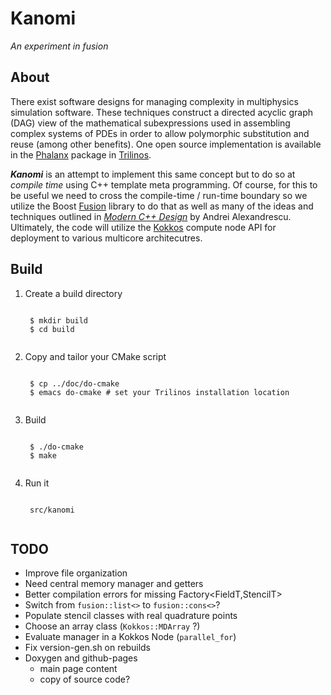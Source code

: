 # Kanomi 
*An experiment in fusion*

## About
There exist software designs for managing complexity in multiphysics 
simulation software. These techniques construct a directed acyclic graph (DAG) view of 
the mathematical subexpressions used in assembling complex systems of PDEs in 
order to allow polymorphic substitution and reuse (among other benefits). One
open source implementation is available in the [Phalanx][] package in 
[Trilinos][].

***Kanomi*** is an attempt to implement this same concept but to do so at 
*compile time* using C++ template meta programming. Of course, for this to be 
useful we need to cross the compile-time / run-time boundary so we utilize the
Boost [Fusion][] library to do that as well as many of the ideas and techniques
outlined in [*Modern C++ Design*][MCPPD] by Andrei Alexandrescu. Ultimately, 
the code will utilize the [Kokkos][] compute node API for deployment to 
various multicore architecutres.

## Build
1. Create a build directory
    <pre><code>
    $ mkdir build
    $ cd build
    </code></pre>
1. Copy and tailor your CMake script
    <pre><code>
    $ cp ../doc/do-cmake
    $ emacs do-cmake # set your Trilinos installation location
    </code></pre>
1. Build
    <pre><code>
    $ ./do-cmake
    $ make
    </code></pre>
1. Run it
    <pre><code>
    src/kanomi
    </code></pre>

## TODO
 - Improve file organization
 - Need central memory manager and getters
 - Better compilation errors for missing Factory<FieldT,StencilT> 
 - Switch from `fusion::list<>` to `fusion::cons<>`?
 - Populate stencil classes with real quadrature points
 - Choose an array class (`Kokkos::MDArray` ?)
 - Evaluate manager in a Kokkos Node (`parallel_for`)
 - Fix version-gen.sh on rebuilds
 - Doxygen and github-pages
   * main page content
   * copy of source code?

[Trilinos]: http://trilinos.sandia.gov/
[Phalanx]: http://trilinos.sandia.gov/packages/phalanx/
[Kokkos]: http://trilinos.sandia.gov/packages/kokkos/
[Fusion]: http://www.boost.org/doc%/libs/release/libs/fusion
[MCPPD]: http://www.amazon.com/Modern-Design-Generic-Programming-Patterns/dp/0201704315
